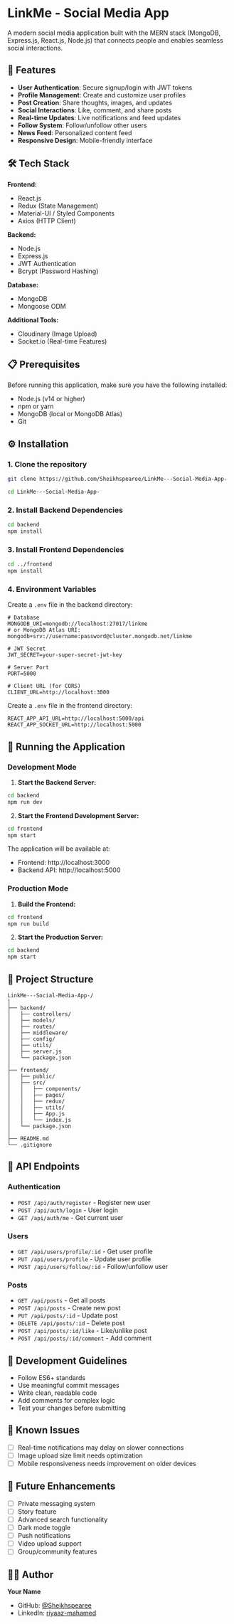 # LinkMe - Social Media App

A modern social media application built with the MERN stack (MongoDB, Express.js, React.js, Node.js) that connects people and enables seamless social interactions.

## 🚀 Features

- **User Authentication**: Secure signup/login with JWT tokens
- **Profile Management**: Create and customize user profiles
- **Post Creation**: Share thoughts, images, and updates
- **Social Interactions**: Like, comment, and share posts
- **Real-time Updates**: Live notifications and feed updates
- **Follow System**: Follow/unfollow other users
- **News Feed**: Personalized content feed
- **Responsive Design**: Mobile-friendly interface

## 🛠️ Tech Stack

**Frontend:**
- React.js
- Redux (State Management)
- Material-UI / Styled Components
- Axios (HTTP Client)

**Backend:**
- Node.js
- Express.js
- JWT Authentication
- Bcrypt (Password Hashing)

**Database:**
- MongoDB
- Mongoose ODM

**Additional Tools:**
- Cloudinary (Image Upload)
- Socket.io (Real-time Features)

## 📋 Prerequisites

Before running this application, make sure you have the following installed:

- Node.js (v14 or higher)
- npm or yarn
- MongoDB (local or MongoDB Atlas)
- Git

## ⚙️ Installation

### 1. Clone the repository
```bash
git clone https://github.com/Sheikhspearee/LinkMe---Social-Media-App-

cd LinkMe---Social-Media-App-
```

### 2. Install Backend Dependencies
```bash
cd backend
npm install
```

### 3. Install Frontend Dependencies
```bash
cd ../frontend
npm install
```

### 4. Environment Variables

Create a `.env` file in the backend directory:

```env
# Database
MONGODB_URI=mongodb://localhost:27017/linkme
# or MongoDB Atlas URI: mongodb+srv://username:password@cluster.mongodb.net/linkme

# JWT Secret
JWT_SECRET=your-super-secret-jwt-key

# Server Port
PORT=5000

# Client URL (for CORS)
CLIENT_URL=http://localhost:3000
```

Create a `.env` file in the frontend directory:

```env
REACT_APP_API_URL=http://localhost:5000/api
REACT_APP_SOCKET_URL=http://localhost:5000
```

## 🚀 Running the Application

### Development Mode

1. **Start the Backend Server:**
```bash
cd backend
npm run dev
```

2. **Start the Frontend Development Server:**
```bash
cd frontend
npm start
```

The application will be available at:
- Frontend: http://localhost:3000
- Backend API: http://localhost:5000

### Production Mode

1. **Build the Frontend:**
```bash
cd frontend
npm run build
```

2. **Start the Production Server:**
```bash
cd backend
npm start
```

## 📁 Project Structure

```
LinkMe---Social-Media-App-/
│
├── backend/
│   ├── controllers/
│   ├── models/
│   ├── routes/
│   ├── middleware/
│   ├── config/
│   ├── utils/
│   ├── server.js
│   └── package.json
│
├── frontend/
│   ├── public/
│   ├── src/
│   │   ├── components/
│   │   ├── pages/
│   │   ├── redux/
│   │   ├── utils/
│   │   ├── App.js
│   │   └── index.js
│   └── package.json
│
├── README.md
└── .gitignore
```

## 🔧 API Endpoints

### Authentication
- `POST /api/auth/register` - Register new user
- `POST /api/auth/login` - User login
- `GET /api/auth/me` - Get current user

### Users
- `GET /api/users/profile/:id` - Get user profile
- `PUT /api/users/profile` - Update user profile
- `POST /api/users/follow/:id` - Follow/unfollow user

### Posts
- `GET /api/posts` - Get all posts
- `POST /api/posts` - Create new post
- `PUT /api/posts/:id` - Update post
- `DELETE /api/posts/:id` - Delete post
- `POST /api/posts/:id/like` - Like/unlike post
- `POST /api/posts/:id/comment` - Add comment

## 📝 Development Guidelines

- Follow ES6+ standards
- Use meaningful commit messages
- Write clean, readable code
- Add comments for complex logic
- Test your changes before submitting

## 🐛 Known Issues

- [ ] Real-time notifications may delay on slower connections
- [ ] Image upload size limit needs optimization
- [ ] Mobile responsiveness needs improvement on older devices

## 🔮 Future Enhancements

- [ ] Private messaging system
- [ ] Story feature
- [ ] Advanced search functionality
- [ ] Dark mode toggle
- [ ] Push notifications
- [ ] Video upload support
- [ ] Group/community features

## 👨‍💻 Author

**Your Name**
- GitHub: [@Sheikhspearee](https://github.com/Sheikhspearee/LinkMe---Social-Media-App-)
- LinkedIn: [riyaaz-mahamed](https://linkedin.com/in/riyaaz-mahamed)

